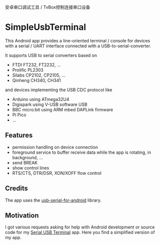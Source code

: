 安卓串口调试工具 / TvBox控制连接串口设备

# SimpleUsbTerminal

This Android app provides a line-oriented terminal / console for devices with a serial / UART interface connected with a USB-to-serial-converter.

It supports USB to serial converters based on
- FTDI FT232, FT2232, ...
- Prolific PL2303
- Silabs CP2102, CP2105, ...
- Qinheng CH340, CH341

and devices implementing the USB CDC protocol like
- Arduino using ATmega32U4
- Digispark using V-USB software USB
- BBC micro:bit using ARM mbed DAPLink firmware
- Pi Pico
- ...

## Features

- permission handling on device connection
- foreground service to buffer receive data while the app is rotating, in background, ...
- send BREAK
- show control lines
- RTS/CTS, DTR/DSR, XON/XOFF flow control

## Credits

The app uses the [usb-serial-for-android](https://github.com/mik3y/usb-serial-for-android) library.

## Motivation

I got various requests asking for help with Android development or source code for my
[Serial USB Terminal](https://play.google.com/store/apps/details?id=de.kai_morich.serial_usb_terminal) app.
Here you find a simplified version of my app.
